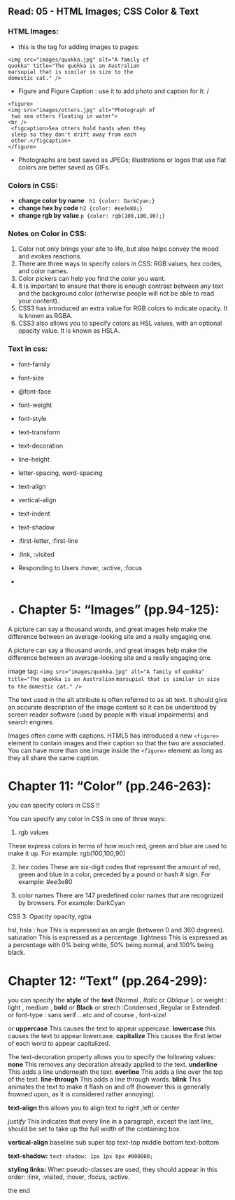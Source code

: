 ## Read: 05 - HTML Images; CSS Color & Text

### HTML Images:
 - this is the tag for adding images to pages:




 ```
 <img src="images/quokka.jpg" alt="A family of
 quokka" title="The quokka is an Australian
 marsupial that is similar in size to the
 domestic cat." />
 ```

- Figure and Figure Caption : use it to add photo and caption for it:
/



```
<figure>
<img src="images/otters.jpg" alt="Photograph of
 two sea otters floating in water">
<br />
 <figcaption>Sea otters hold hands when they
 sleep so they don't drift away from each
 other.</figcaption>
</figure>
```
- Photographs are best saved as JPEGs; illustrations or
logos that use flat colors are better saved as GIFs.


### Colors in CSS:

- **change color by name** ``` h1 {color: DarkCyan;}```
- **change hex by code** ```h2 {color: #ee3e80;}```
- **change rgb by value** ```p {color: rgb(100,100,90);}```


### Notes on Color in CSS:
1. Color not only brings your site to life, but also helps convey the mood and evokes reactions.
2. There are three ways to specify colors in CSS: RGB values, hex codes, and color names.
3. Color pickers can help you find the color you want.
4. It is important to ensure that there is enough contrast between any text and the background color (otherwise people will not be able to read your content).
5. CSS3 has introduced an extra value for RGB colors to indicate opacity. It is known as RGBA.
6. CSS3 also allows you to specify colors as HSL values, with an optional opacity value. It is known as HSLA.


### Text in css:
- font-family
- font-size
- @font-face
- font-weight
- font-style
- text-transform
- text-decoration
- line-height
- letter-spacing, word-spacing 
- text-align
- vertical-align
- text-indent
- text-shadow
- :first-letter, :first-line
- :link, :visited
- Responding to Users :hover, :active, :focus

- 
- # Chapter 5: “Images” (pp.94-125):

A picture can say a thousand words, and great
images help make the difference between an
average-looking site and a really engaging one.

A picture can say a thousand words, and great
images help make the difference between an
average-looking site and a really engaging one.


image tag:
```<img src="images/quokka.jpg" alt="A family of```
```quokka" title="The quokka is an Australian```
```marsupial that is similar in size to the```
```domestic cat." />```


The text used in the alt attribute
is often referred to as alt text.
It should give an accurate
description of the image content
so it can be understood by
screen reader software (used by
people with visual impairments)
and search engines.


Images often come with
captions. HTML5 has introduced
a new ```<figure>``` element to
contain images and their caption
so that the two are associated.
You can have more than one
image inside the ```<figure>```
element as long as they all share
the same caption.




# Chapter 11: “Color” (pp.246-263):


you can specify colors in CSS !!



 You can specify any
color in CSS in one of three ways:


1. rgb values

These express colors in terms
of how much red, green and
blue are used to make it up. For
example: 
 rgb(100,100,90)


2. hex codes
These are six-digit codes that
represent the amount of red,
green and blue in a color,
preceded by a pound or hash #
sign. For example: #ee3e80


3. color names
There are 147 predefined color
names that are recognized
by browsers. For example:
DarkCyan


CSS 3: Opacity opacity, rgba


hsl, hsla : 
hue
This is expressed as an angle
(between 0 and 360 degrees).
saturation
This is expressed as a
percentage.
lightness
This is expressed as a
percentage with 0% being white,
50% being normal, and 100%
being black.


# Chapter 12: “Text” (pp.264-299):

you can specify the **style** of the **text** (Normal , *Italic* or *Oblique* ).
or weight : light , medium , **bold** or **Black**
or strech :Condensed ,Regular or Extended.
or font-type : sans serif ...etc
and of course , font-size!

or
**uppercase**
This causes the text to appear
uppercase.
**lowercase**
this causes the text to appear
lowercase.
**capitalize**
This causes the first letter of
each word to appear capitalized.

The text-decoration property
allows you to specify the
following values:
**none**
This removes any decoration
already applied to the text.
**underline**
This adds a line underneath the
text.
**overline**
This adds a line over the top of
the text.
**line-through**
This adds a line through words.
**blink**
This animates the text to make it
flash on and off (however this is
generally frowned upon, as it is
considered rather annoying).


**text-align**
 this allows you to align text to right ,left or center
 
 
 *justify*
This indicates that every line in
a paragraph, except the last line,
should be set to take up the full
width of the containing box.


**vertical-align**
baseline
sub
super
top
text-top
middle
bottom
text-bottom




**text-shadow:**
```text-shadow: 1px 1px 0px #000000;```


**styling links:**
When pseudo-classes are
used, they should appear in this
order: :link, :visited, :hover,
:focus, :active.



the end


